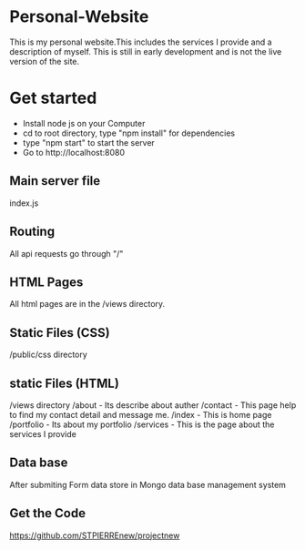 # Personal-Website
This is my personal website.This includes the services I provide and a description of myself. This is still in early development and is not the live version of the site.

# Get started
- Install node js on your Computer
- cd to root directory, type "npm install" for dependencies
- type "npm start" to start the server
- Go to http://localhost:8080

## Main server file
index.js

## Routing
All api requests go through "/"

## HTML Pages
All html pages are in the /views directory. 

## Static Files (CSS)
/public/css directory


## static Files (HTML)
/views directory
/about - Its describe about auther
/contact - This page help to find my contact detail and  message me.
/index - This is home page
/portfolio - Its about my portfolio
/services - This is the page about the services I provide

## Data base
After submiting Form data store in Mongo data base management system

## Get the Code
https://github.com/STPIERREnew/projectnew




